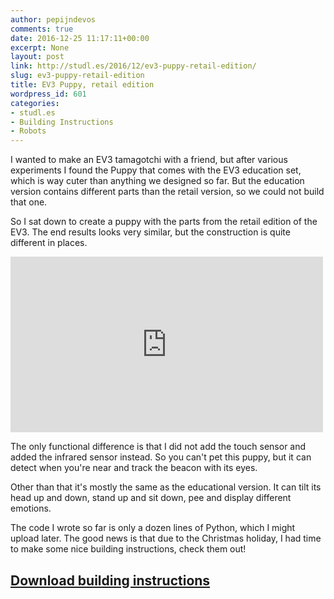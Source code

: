 ```yaml
---
author: pepijndevos
comments: true
date: 2016-12-25 11:17:11+00:00
excerpt: None
layout: post
link: http://studl.es/2016/12/ev3-puppy-retail-edition/
slug: ev3-puppy-retail-edition
title: EV3 Puppy, retail edition
wordpress_id: 601
categories:
- studl.es
- Building Instructions
- Robots
---
```


I wanted to make an EV3 tamagotchi with a friend, but after various experiments I found the Puppy that comes with the EV3 education set, which is way cuter than anything we designed so far. But the education version contains different parts than the retail version, so we could not build that one.

So I sat down to create a puppy with the parts from the retail edition of the EV3. The end results looks very similar, but the construction is quite different in places.

<iframe width="500" height="281" src="http://www.youtube.com/embed/qtN51YZP8Ss" frameborder="0" allowfullscreen> </iframe>

The only functional difference is that I did not add the touch sensor and added the infrared sensor instead. So you can't pet this puppy, but it can detect when you're near and track the beacon with its eyes.

Other than that it's mostly the same as the educational version. It can tilt its head up and down, stand up and sit down, pee and display different emotions.

The code I wrote so far is only a dozen lines of Python, which I might upload later. The good news is that due to the Christmas holiday, I had time to make some nice building instructions, check them out!
<h2><a href="https://www.dropbox.com/s/qa5oskpy6plce5b/puppy.pdf?dl=0">Download building instructions</a></h2>